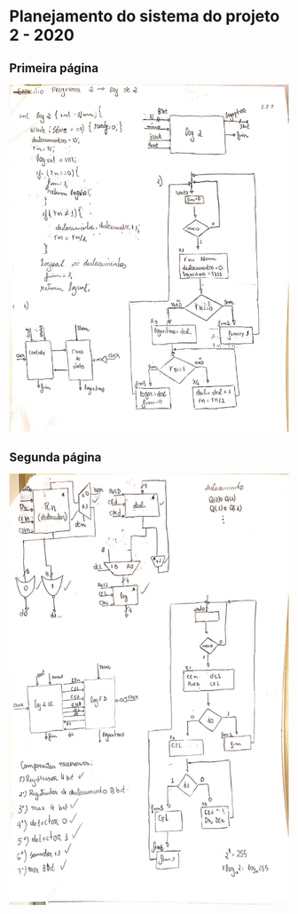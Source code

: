 # Planejamento do sistema do projeto 2 - 2020

## Primeira página

![Planejamento projeto 2 parte 1](../assets/planejamento_projeto_2_1.jpeg)

## Segunda página

![Planejamento projeto 1 parte 2](../assets/planejamento_projeto_2_2.jpeg)